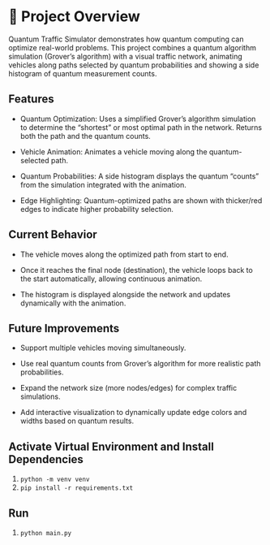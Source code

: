 # 🚀 Project Overview

Quantum Traffic Simulator demonstrates how quantum computing can optimize real-world problems. This project combines a quantum algorithm simulation (Grover’s algorithm) with a visual traffic network, animating vehicles along paths selected by quantum probabilities and showing a side histogram of quantum measurement counts.

## Features

- Quantum Optimization: Uses a simplified Grover’s algorithm simulation to determine the “shortest” or most optimal path in the network. Returns both the path and the quantum counts.

- Vehicle Animation: Animates a vehicle moving along the quantum-selected path.

- Quantum Probabilities: A side histogram displays the quantum “counts” from the simulation integrated with the animation.

- Edge Highlighting: Quantum-optimized paths are shown with thicker/red edges to indicate higher probability selection.

## Current Behavior

- The vehicle moves along the optimized path from start to end.

- Once it reaches the final node (destination), the vehicle loops back to the start automatically, allowing continuous animation.

- The histogram is displayed alongside the network and updates dynamically with the animation.

## Future Improvements

- Support multiple vehicles moving simultaneously.

- Use real quantum counts from Grover’s algorithm for more realistic path probabilities.

- Expand the network size (more nodes/edges) for complex traffic simulations.

- Add interactive visualization to dynamically update edge colors and widths based on quantum results.

## Activate Virtual Environment and Install Dependencies
1. ```python -m venv venv```
2. ```pip install -r requirements.txt```

## Run
1. ```python main.py```



